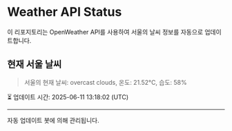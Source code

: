 
# Weather API Status

이 리포지토리는 OpenWeather API를 사용하여 서울의 날씨 정보를 자동으로 업데이트합니다.

## 현재 서울 날씨
> 서울의 현재 날씨: overcast clouds, 온도: 21.52°C, 습도: 58%

⏳ 업데이트 시간: 2025-06-11 13:18:02 (UTC)

---
자동 업데이트 봇에 의해 관리됩니다.
